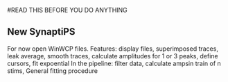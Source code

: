 #READ THIS BEFORE YOU DO ANYTHING

## New SynaptiPS

For now open WinWCP files.
Features: display files, superimposed traces, leak average, smooth traces, calculate amplitudes for 1 or 3 peaks, define cursors, fit expoential 
In the pipeline: filter data, calculate ampsin train of n stims, General fitting procedure




